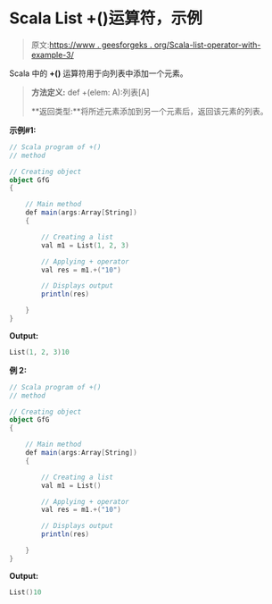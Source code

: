 # Scala List +()运算符，示例

> 原文:[https://www . geesforgeks . org/Scala-list-operator-with-example-3/](https://www.geeksforgeeks.org/scala-list-operator-with-example-3/)

Scala 中的 **+()** 运算符用于向列表中添加一个元素。

> **方法定义:** def +(elem: A):列表[A]
> 
> **返回类型:**将所述元素添加到另一个元素后，返回该元素的列表。

**示例#1:**

```scala
// Scala program of +()
// method

// Creating object
object GfG
{ 

    // Main method
    def main(args:Array[String])
    {

        // Creating a list
        val m1 = List(1, 2, 3)

        // Applying + operator
        val res = m1.+("10")

        // Displays output
        println(res)

    }
}
```

**Output:**

```scala
List(1, 2, 3)10

```

**例 2:**

```scala
// Scala program of +()
// method

// Creating object
object GfG
{ 

    // Main method
    def main(args:Array[String])
    {

        // Creating a list
        val m1 = List()

        // Applying + operator
        val res = m1.+("10")

        // Displays output
        println(res)

    }
}
```

**Output:**

```scala
List()10

```